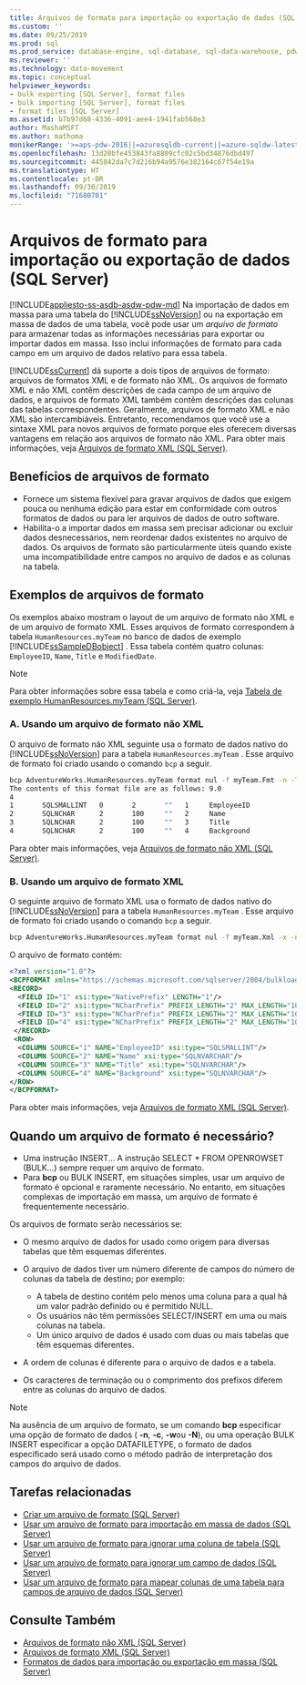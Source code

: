 ```yaml
---
title: Arquivos de formato para importação ou exportação de dados (SQL Server) | Microsoft Docs
ms.custom: ''
ms.date: 09/25/2019
ms.prod: sql
ms.prod_service: database-engine, sql-database, sql-data-warehouse, pdw
ms.reviewer: ''
ms.technology: data-movement
ms.topic: conceptual
helpviewer_keywords:
- bulk exporting [SQL Server], format files
- bulk importing [SQL Server], format files
- format files [SQL Server]
ms.assetid: b7b97d68-4336-4091-aee4-1941fab568e3
author: MashaMSFT
ms.author: mathoma
monikerRange: '>=aps-pdw-2016||=azuresqldb-current||=azure-sqldw-latest||>=sql-server-2016||=sqlallproducts-allversions||>=sql-server-linux-2017||=azuresqldb-mi-current'
ms.openlocfilehash: 13d20bfe453843fa8809cfc02c5bd34876dbd497
ms.sourcegitcommit: 445842da7c7d216b94a9576e382164c67f54e19a
ms.translationtype: HT
ms.contentlocale: pt-BR
ms.lasthandoff: 09/30/2019
ms.locfileid: "71680701"
---
```

# <a name="format-files-for-importing-or-exporting-data-sql-server"></a>Arquivos de formato para importação ou exportação de dados (SQL Server)

[!INCLUDE[appliesto-ss-asdb-asdw-pdw-md](../../includes/appliesto-ss-asdb-asdw-pdw-md.md)]
Na importação de dados em massa para uma tabela do [!INCLUDE[ssNoVersion](../../includes/ssnoversion-md.md)] ou na exportação em massa de dados de uma tabela, você pode usar um *arquivo de formato* para armazenar todas as informações necessárias para exportar ou importar dados em massa. Isso inclui informações de formato para cada campo em um arquivo de dados relativo para essa tabela.

[!INCLUDE[ssCurrent](../../includes/sscurrent-md.md)] dá suporte a dois tipos de arquivos de formato: arquivos de formatos XML e de formato não XML. Os arquivos de formato XML e não XML contêm descrições de cada campo de um arquivo de dados, e arquivos de formato XML também contêm descrições das colunas das tabelas correspondentes. Geralmente, arquivos de formato XML e não XML são intercambiáveis. Entretanto, recomendamos que você use a sintaxe XML para novos arquivos de formato porque eles oferecem diversas vantagens em relação aos arquivos de formato não XML. Para obter mais informações, veja [Arquivos de formato XML &#40;SQL Server&#41;](../../relational-databases/import-export/xml-format-files-sql-server.md).

## <a name="Benefits"></a> Benefícios de arquivos de formato

- Fornece um sistema flexível para gravar arquivos de dados que exigem pouca ou nenhuma edição para estar em conformidade com outros formatos de dados ou para ler arquivos de dados de outro software.
- Habilita-o a importar dados em massa sem precisar adicionar ou excluir dados desnecessários, nem reordenar dados existentes no arquivo de dados. Os arquivos de formato são particularmente úteis quando existe uma incompatibilidade entre campos no arquivo de dados e as colunas na tabela.

## <a name="ExamplesOfFFs"></a> Exemplos de arquivos de formato

Os exemplos abaixo mostram o layout de um arquivo de formato não XML e de um arquivo de formato XML. Esses arquivos de formato correspondem à tabela `HumanResources.myTeam` no banco de dados de exemplo [!INCLUDE[ssSampleDBobject](../../includes/sssampledbobject-md.md)] . Essa tabela contém quatro colunas: `EmployeeID`, `Name`, `Title` e `ModifiedDate`.

> [!NOTE]
> Para obter informações sobre essa tabela e como criá-la, veja [Tabela de exemplo HumanResources.myTeam &#40;SQL Server&#41;](../../relational-databases/import-export/humanresources-myteam-sample-table-sql-server.md).

### <a name="a-using-a-non-xml-format-file"></a>A. Usando um arquivo de formato não XML

O arquivo de formato não XML seguinte usa o formato de dados nativo do [!INCLUDE[ssNoVersion](../../includes/ssnoversion-md.md)] para a tabela `HumanResources.myTeam` . Esse arquivo de formato foi criado usando o comando `bcp` a seguir.

```cmd
bcp AdventureWorks.HumanResources.myTeam format nul -f myTeam.Fmt -n -T
The contents of this format file are as follows: 9.0
4
1       SQLSMALLINT   0       2       ""   1     EmployeeID               ""  
2       SQLNCHAR      2       100     ""   2     Name                     SQL_Latin1_General_CP1_CI_AS  
3       SQLNCHAR      2       100     ""   3     Title                    SQL_Latin1_General_CP1_CI_AS  
4       SQLNCHAR      2       100     ""   4     Background               SQL_Latin1_General_CP1_CI_AS  
```  

Para obter mais informações, veja [Arquivos de formato não XML &#40;SQL Server&#41;](../../relational-databases/import-export/non-xml-format-files-sql-server.md).

### <a name="b-using-an-xml-format-file"></a>B. Usando um arquivo de formato XML

O seguinte arquivo de formato XML usa o formato de dados nativo do [!INCLUDE[ssNoVersion](../../includes/ssnoversion-md.md)] para a tabela `HumanResources.myTeam` . Esse arquivo de formato foi criado usando o comando `bcp` a seguir.

```cmd
bcp AdventureWorks.HumanResources.myTeam format nul -f myTeam.Xml -x -n -T
```

O arquivo de formato contém:

```xml
<?xml version="1.0"?>
<BCPFORMAT xmlns="https://schemas.microsoft.com/sqlserver/2004/bulkload/format" xmlns:xsi="http://www.w3.org/2001/XMLSchema-instance">
<RECORD>
  <FIELD ID="1" xsi:type="NativePrefix" LENGTH="1"/>
  <FIELD ID="2" xsi:type="NCharPrefix" PREFIX_LENGTH="2" MAX_LENGTH="100" COLLATION="SQL_Latin1_General_CP1_CI_AS"/>
  <FIELD ID="3" xsi:type="NCharPrefix" PREFIX_LENGTH="2" MAX_LENGTH="100" COLLATION="SQL_Latin1_General_CP1_CI_AS"/>
  <FIELD ID="4" xsi:type="NCharPrefix" PREFIX_LENGTH="2" MAX_LENGTH="100" COLLATION="SQL_Latin1_General_CP1_CI_AS"/>
 </RECORD>
 <ROW>
  <COLUMN SOURCE="1" NAME="EmployeeID" xsi:type="SQLSMALLINT"/>
  <COLUMN SOURCE="2" NAME="Name" xsi:type="SQLNVARCHAR"/>
  <COLUMN SOURCE="3" NAME="Title" xsi:type="SQLNVARCHAR"/>
  <COLUMN SOURCE="4" NAME="Background" xsi:type="SQLNVARCHAR"/>
</ROW>
</BCPFORMAT>
```

Para obter mais informações, veja [Arquivos de formato XML &#40;SQL Server&#41;](../../relational-databases/import-export/xml-format-files-sql-server.md). 

## <a name="WhenFFrequired"></a> Quando um arquivo de formato é necessário?

- Uma instrução INSERT... A instrução SELECT * FROM OPENROWSET (BULK...) sempre requer um arquivo de formato.
- Para **bcp** ou BULK INSERT, em situações simples, usar um arquivo de formato é opcional e raramente necessário. No entanto, em situações complexas de importação em massa, um arquivo de formato é frequentemente necessário.

Os arquivos de formato serão necessários se:

- O mesmo arquivo de dados for usado como origem para diversas tabelas que têm esquemas diferentes.
- O arquivo de dados tiver um número diferente de campos do número de colunas da tabela de destino; por exemplo:

  - A tabela de destino contém pelo menos uma coluna para a qual há um valor padrão definido ou é permitido NULL.
  - Os usuários não têm permissões SELECT/INSERT em uma ou mais colunas na tabela.
  - Um único arquivo de dados é usado com duas ou mais tabelas que têm esquemas diferentes.

- A ordem de colunas é diferente para o arquivo de dados e a tabela.
- Os caracteres de terminação ou o comprimento dos prefixos diferem entre as colunas do arquivo de dados.

> [!NOTE]
> Na ausência de um arquivo de formato, se um comando **bcp** especificar uma opção de formato de dados ( **-n**, **-c**, **-w**ou **-N**), ou uma operação BULK INSERT especificar a opção DATAFILETYPE, o formato de dados especificado será usado como o método padrão de interpretação dos campos do arquivo de dados.

## <a name="RelatedTasks"></a> Tarefas relacionadas

- [Criar um arquivo de formato &#40;SQL Server&#41;](../../relational-databases/import-export/create-a-format-file-sql-server.md)
- [Usar um arquivo de formato para importação em massa de dados &#40;SQL Server&#41;](../../relational-databases/import-export/use-a-format-file-to-bulk-import-data-sql-server.md)
- [Usar um arquivo de formato para ignorar uma coluna de tabela &#40;SQL Server&#41;](../../relational-databases/import-export/use-a-format-file-to-skip-a-table-column-sql-server.md)
- [Usar um arquivo de formato para ignorar um campo de dados &#40;SQL Server&#41;](../../relational-databases/import-export/use-a-format-file-to-skip-a-data-field-sql-server.md)
- [Usar um arquivo de formato para mapear colunas de uma tabela para campos de arquivo de dados &#40;SQL Server&#41;](../../relational-databases/import-export/use-a-format-file-to-map-table-columns-to-data-file-fields-sql-server.md)

## <a name="see-also"></a>Consulte Também

- [Arquivos de formato não XML &#40;SQL Server&#41;](../../relational-databases/import-export/non-xml-format-files-sql-server.md)
- [Arquivos de formato XML &#40;SQL Server&#41;](../../relational-databases/import-export/xml-format-files-sql-server.md)
- [Formatos de dados para importação ou exportação em massa &#40;SQL Server&#41;](../../relational-databases/import-export/data-formats-for-bulk-import-or-bulk-export-sql-server.md)
